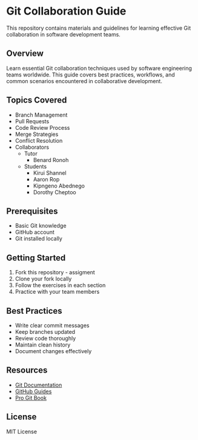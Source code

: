 # Git Collaboration Guide

This repository contains materials and guidelines for learning effective Git collaboration in software development teams.

## Overview

Learn essential Git collaboration techniques used by software engineering teams worldwide. This guide covers best practices, workflows, and common scenarios encountered in collaborative development.

## Topics Covered

- Branch Management
- Pull Requests
- Code Review Process
- Merge Strategies
- Conflict Resolution
- Collaborators
    - Tutor
        - Benard Ronoh
    - Students
        - Kirui Shannel
        - Aaron Rop
        - Kipngeno Abednego
        - Dorothy Cheptoo


## Prerequisites

- Basic Git knowledge
- GitHub account
- Git installed locally

## Getting Started

1. Fork this repository - assigment
2. Clone your fork locally
3. Follow the exercises in each section
4. Practice with your team members

## Best Practices

- Write clear commit messages
- Keep branches updated
- Review code thoroughly
- Maintain clean history
- Document changes effectively

## Resources

- [Git Documentation](https://git-scm.com/doc)
- [GitHub Guides](https://guides.github.com/)
- [Pro Git Book](https://git-scm.com/book/en/v2)

## License

MIT License

